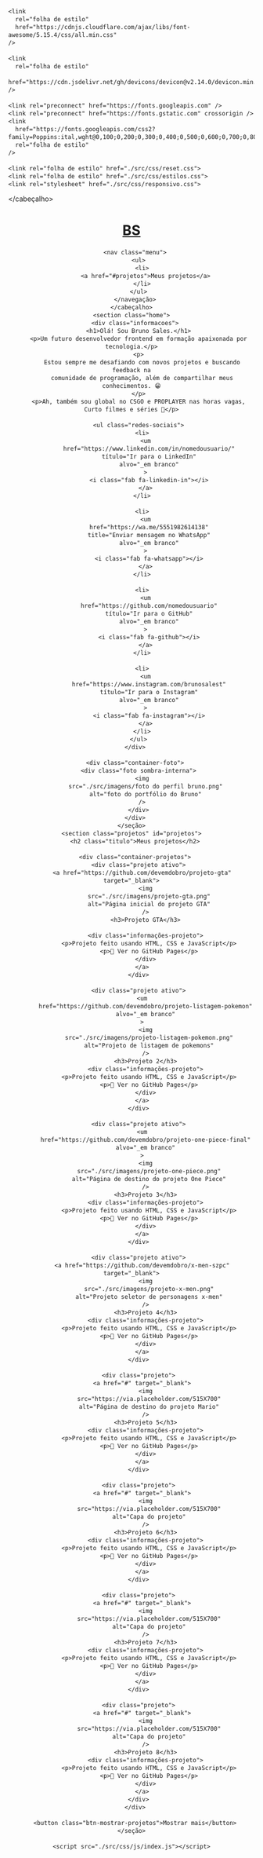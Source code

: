 <!DOCTYPE html>
<html lang="pt-BR">
  <cabeça>
    <meta charset="UTF-8" />
    <meta name="viewport" content="largura=largura-do-dispositivo, escala-inicial=1.0" />
    <title>Bruno Sales Trancoso - Desenvolvedor Frontend</title>

    <link
      rel="folha de estilo"
      href="https://cdnjs.cloudflare.com/ajax/libs/font-awesome/5.15.4/css/all.min.css"
    />

    <link
      rel="folha de estilo"
      href="https://cdn.jsdelivr.net/gh/devicons/devicon@v2.14.0/devicon.min.css"
    />

    <link rel="preconnect" href="https://fonts.googleapis.com" />
    <link rel="preconnect" href="https://fonts.gstatic.com" crossorigin />
    <link
      href="https://fonts.googleapis.com/css2?family=Poppins:ital,wght@0,100;0,200;0,300;0,400;0,500;0,600;0,700;0,800;0,900;1,100;1,200;1,300;1,400;1,500;1,600;1,700;1,800;1,900&family=Raleway:ital,wght@0,100..900;1,100..900&display=swap"
      rel="folha de estilo"
    />

    <link rel="folha de estilo" href="./src/css/reset.css">
    <link rel="folha de estilo" href="./src/css/estilos.css">
    <link rel="stylesheet" href="./src/css/responsivo.css">

    
  </cabeçalho>
  <corpo>
    <header class="cabecalho">
      <a href="#">
        <h1 class="logo">BS</h1>
      </a>

      <nav class="menu">
        <ul>
          <li>
            <a href="#projetos">Meus projetos</a>
          </li>
        </ul>
      </navegação>
    </cabeçalho>
    <section class="home">
      <div class="informacoes">
        <h1>Olá! Sou Bruno Sales.</h1>
        <p>Um futuro desenvolvedor frontend em formação apaixonada por tecnologia.</p>
        <p>
          Estou sempre me desafiando com novos projetos e buscando feedback na
          comunidade de programação, além de compartilhar meus conhecimentos. 😁
        </p>
        <p>Ah, também sou global no CSGO e PROPLAYER nas horas vagas, Curto filmes e séries 💜</p>

        <ul class="redes-sociais">
          <li>
            <um
              href="https://www.linkedin.com/in/nomedousuario/"
              título="Ir para o LinkedIn"
              alvo="_em branco"
            >
              <i class="fab fa-linkedin-in"></i>
            </a>
          </li>

          <li>
            <um
              href="https://wa.me/5551982614138"
              title="Enviar mensagem no WhatsApp"
              alvo="_em branco"
            >
              <i class="fab fa-whatsapp"></i>
            </a>
          </li>

          <li>
            <um
              href="https://github.com/nomedousuario"
              título="Ir para o GitHub"
              alvo="_em branco"
            >
              <i class="fab fa-github"></i>
            </a>
          </li>

          <li>
            <um
              href="https://www.instagram.com/brunosalest"
              título="Ir para o Instagram"
              alvo="_em branco"
            >
              <i class="fab fa-instagram"></i>
            </a>
          </li>
        </ul>
      </div>

      <div class="container-foto">
        <div class="foto sombra-interna">
          <img
            src="./src/imagens/foto do perfil bruno.png"
            alt="foto do portfólio do Bruno"
          />
        </div>
      </div>
    </seção>
    <section class="projetos" id="projetos">
      <h2 class="titulo">Meus projetos</h2>

      <div class="container-projetos">
        <div class="projeto ativo">
          <a href="https://github.com/devemdobro/projeto-gta" target="_blank">
            <img
              src="./src/imagens/projeto-gta.png"
              alt="Página inicial do projeto GTA"
            />
            <h3>Projeto GTA</h3>

            <div class="informações-projeto">
              <p>Projeto feito usando HTML, CSS e JavaScript</p>
              <p>🔗 Ver no GitHub Pages</p>
            </div>
          </a>
        </div>

        <div class="projeto ativo">
          <um
            href="https://github.com/devemdobro/projeto-listagem-pokemon"
            alvo="_em branco"
          >
            <img
              src="./src/imagens/projeto-listagem-pokemon.png"
              alt="Projeto de listagem de pokemons"
            />
            <h3>Projeto 2</h3>
            <div class="informações-projeto">
              <p>Projeto feito usando HTML, CSS e JavaScript</p>
              <p>🔗 Ver no GitHub Pages</p>
            </div>
          </a>
        </div>

        <div class="projeto ativo">
          <um
            href="https://github.com/devemdobro/projeto-one-piece-final"
            alvo="_em branco"
          >
            <img
              src="./src/imagens/projeto-one-piece.png"
              alt="Página de destino do projeto One Piece"
            />
            <h3>Projeto 3</h3>
            <div class="informações-projeto">
              <p>Projeto feito usando HTML, CSS e JavaScript</p>
              <p>🔗 Ver no GitHub Pages</p>
            </div>
          </a>
        </div>

        <div class="projeto ativo">
          <a href="https://github.com/devemdobro/x-men-szpc" target="_blank">
            <img
              src="./src/imagens/projeto-x-men.png"
              alt="Projeto seletor de personagens x-men"
            />
            <h3>Projeto 4</h3>
            <div class="informações-projeto">
              <p>Projeto feito usando HTML, CSS e JavaScript</p>
              <p>🔗 Ver no GitHub Pages</p>
            </div>
          </a>
        </div>

        <div class="projeto">
          <a href="#" target="_blank">
            <img
              src="https://via.placeholder.com/515X700"
              alt="Página de destino do projeto Mario"
            />
            <h3>Projeto 5</h3>
            <div class="informações-projeto">
              <p>Projeto feito usando HTML, CSS e JavaScript</p>
              <p>🔗 Ver no GitHub Pages</p>
            </div>
          </a>
        </div>

        <div class="projeto">
          <a href="#" target="_blank">
            <img
              src="https://via.placeholder.com/515X700"
              alt="Capa do projeto"
            />
            <h3>Projeto 6</h3>
            <div class="informações-projeto">
              <p>Projeto feito usando HTML, CSS e JavaScript</p>
              <p>🔗 Ver no GitHub Pages</p>
            </div>
          </a>
        </div>

        <div class="projeto">
          <a href="#" target="_blank">
            <img
              src="https://via.placeholder.com/515X700"
              alt="Capa do projeto"
            />
            <h3>Projeto 7</h3>
            <div class="informações-projeto">
              <p>Projeto feito usando HTML, CSS e JavaScript</p>
              <p>🔗 Ver no GitHub Pages</p>
            </div>
          </a>
        </div>

        <div class="projeto">
          <a href="#" target="_blank">
            <img
              src="https://via.placeholder.com/515X700"
              alt="Capa do projeto"
            />
            <h3>Projeto 8</h3>
            <div class="informações-projeto">
              <p>Projeto feito usando HTML, CSS e JavaScript</p>
              <p>🔗 Ver no GitHub Pages</p>
            </div>
          </a>
        </div>
      </div>

      <button class="btn-mostrar-projetos">Mostrar mais</button>
    </seção>

    <script src="./src/css/js/index.js"></script>

  </corpo>
</html>
